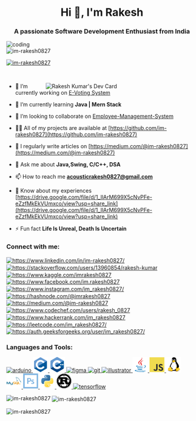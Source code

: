 <h1 align="center">Hi 👋, I'm Rakesh</h1>
<h3 align="center">A passionate Software Development Enthusiast from India</h3>
<img align="left" alt="coding" width="2000" src="https://hnwebmarketingseo.files.wordpress.com/2018/06/giphy.gif?w=1108">
<p align="left"> <img src="https://komarev.com/ghpvc/?username=im-rakesh0827&label=Profile%20views&color=0e75b6&style=flat" alt="im-rakesh0827" /> </p>

<p align="left"> <a href="https://github.com/ryo-ma/github-profile-trophy"><img src="https://github-profile-trophy.vercel.app/?username=im-rakesh0827" alt="im-rakesh0827" /></a> </p>

<p align="left"> <a href="https://twitter.com/" target="blank"><img src="https://img.shields.io/twitter/follow/?logo=twitter&style=for-the-badge" alt="" /></a> </p>

<a href="https://app.daily.dev/im_rakesh0827"><img src="https://api.daily.dev/devcards/af8267d7f3354450901bc26ab429a635.png?r=k54" width="400" align="right" margin="-20px" alt="Rakesh Kumar's Dev Card"/></a>

- 🔭 I’m currently working on [E-Voting System](https://github.com/im-rakesh0827/E-Voting-System)

- 🌱 I’m currently learning **Java | Mern Stack**

- 👯 I’m looking to collaborate on [Employee-Management-System](https://github.com/im-rakesh0827/Employee-Management-System)

<!-- - 🤝 I’m looking for help with [E-Voting System](https://github.com/im-rakesh0827/E-Voting-System) -->

- 👨‍💻 All of my projects are available at [https://github.com/im-rakesh0827](https://github.com/im-rakesh0827)

- 📝 I regularly write articles on [https://medium.com/@im-rakesh0827](https://medium.com/@im-rakesh0827)

- 💬 Ask me about **Java,Swing, C/C++, DSA**

- 📫 How to reach me **acousticrakesh0827@gmail.com**

- 📄 Know about my experiences [https://drive.google.com/file/d/1_IlArM699X5cNvPFe-eZzfMkEkVUmxco/view?usp=share_link](https://drive.google.com/file/d/1_IlArM699X5cNvPFe-eZzfMkEkVUmxco/view?usp=share_link)

- ⚡ Fun fact **Life Is Unreal, Death Is Uncertain**

<h3 align="left">Connect with me:</h3>
<p align="left">
<a href="https://linkedin.com/in/https://www.linkedin.com/in/im-rakesh0827/" target="blank"><img align="center" src="https://raw.githubusercontent.com/rahuldkjain/github-profile-readme-generator/master/src/images/icons/Social/linked-in-alt.svg" alt="https://www.linkedin.com/in/im-rakesh0827/" height="30" width="40" /></a>
<a href="https://stackoverflow.com/users/https://stackoverflow.com/users/13960854/rakesh-kumar" target="blank"><img align="center" src="https://raw.githubusercontent.com/rahuldkjain/github-profile-readme-generator/master/src/images/icons/Social/stack-overflow.svg" alt="https://stackoverflow.com/users/13960854/rakesh-kumar" height="30" width="40" /></a>
<a href="https://kaggle.com/https://www.kaggle.com/imrakesh0827" target="blank"><img align="center" src="https://raw.githubusercontent.com/rahuldkjain/github-profile-readme-generator/master/src/images/icons/Social/kaggle.svg" alt="https://www.kaggle.com/imrakesh0827" height="30" width="40" /></a>
<a href="https://fb.com/https://www.facebook.com/im.rakesh0827" target="blank"><img align="center" src="https://raw.githubusercontent.com/rahuldkjain/github-profile-readme-generator/master/src/images/icons/Social/facebook.svg" alt="https://www.facebook.com/im.rakesh0827" height="30" width="40" /></a>
<a href="https://instagram.com/https://www.instagram.com/im_rakesh0827/" target="blank"><img align="center" src="https://raw.githubusercontent.com/rahuldkjain/github-profile-readme-generator/master/src/images/icons/Social/instagram.svg" alt="https://www.instagram.com/im_rakesh0827/" height="30" width="40" /></a>
<a href="https://hashnode.com/https://hashnode.com/@imrakesh0827" target="blank"><img align="center" src="https://raw.githubusercontent.com/rahuldkjain/github-profile-readme-generator/master/src/images/icons/Social/hashnode.svg" alt="https://hashnode.com/@imrakesh0827" height="30" width="40" /></a>
<a href="https://medium.com/https://medium.com/@im-rakesh0827" target="blank"><img align="center" src="https://raw.githubusercontent.com/rahuldkjain/github-profile-readme-generator/master/src/images/icons/Social/medium.svg" alt="https://medium.com/@im-rakesh0827" height="30" width="40" /></a>
<a href="https://www.codechef.com/users/https://www.codechef.com/users/rakesh_0827" target="blank"><img align="center" src="https://cdn.jsdelivr.net/npm/simple-icons@3.1.0/icons/codechef.svg" alt="https://www.codechef.com/users/rakesh_0827" height="30" width="40" /></a>
<a href="https://www.hackerrank.com/https://www.hackerrank.com/im_rakesh0827" target="blank"><img align="center" src="https://raw.githubusercontent.com/rahuldkjain/github-profile-readme-generator/master/src/images/icons/Social/hackerrank.svg" alt="https://www.hackerrank.com/im_rakesh0827" height="30" width="40" /></a>
<a href="https://www.leetcode.com/https://leetcode.com/im_rakesh0827/" target="blank"><img align="center" src="https://raw.githubusercontent.com/rahuldkjain/github-profile-readme-generator/master/src/images/icons/Social/leet-code.svg" alt="https://leetcode.com/im_rakesh0827/" height="30" width="40" /></a>
<a href="https://auth.geeksforgeeks.org/user/https://auth.geeksforgeeks.org/user/im_rakesh0827/" target="blank"><img align="center" src="https://raw.githubusercontent.com/rahuldkjain/github-profile-readme-generator/master/src/images/icons/Social/geeks-for-geeks.svg" alt="https://auth.geeksforgeeks.org/user/im_rakesh0827/" height="30" width="40" /></a>
</p>

<h3 align="left">Languages and Tools:</h3>
<p align="left"> <a href="https://www.arduino.cc/" target="_blank" rel="noreferrer"> <img src="https://cdn.worldvectorlogo.com/logos/arduino-1.svg" alt="arduino" width="40" height="40"/> </a> <a href="https://www.cprogramming.com/" target="_blank" rel="noreferrer"> <img src="https://raw.githubusercontent.com/devicons/devicon/master/icons/c/c-original.svg" alt="c" width="40" height="40"/> </a> <a href="https://www.w3schools.com/cpp/" target="_blank" rel="noreferrer"> <img src="https://raw.githubusercontent.com/devicons/devicon/master/icons/cplusplus/cplusplus-original.svg" alt="cplusplus" width="40" height="40"/> </a> <a href="https://www.figma.com/" target="_blank" rel="noreferrer"> <img src="https://www.vectorlogo.zone/logos/figma/figma-icon.svg" alt="figma" width="40" height="40"/> </a> <a href="https://git-scm.com/" target="_blank" rel="noreferrer"> <img src="https://www.vectorlogo.zone/logos/git-scm/git-scm-icon.svg" alt="git" width="40" height="40"/> </a> <a href="https://www.adobe.com/in/products/illustrator.html" target="_blank" rel="noreferrer"> <img src="https://www.vectorlogo.zone/logos/adobe_illustrator/adobe_illustrator-icon.svg" alt="illustrator" width="40" height="40"/> </a> <a href="https://www.java.com" target="_blank" rel="noreferrer"> <img src="https://raw.githubusercontent.com/devicons/devicon/master/icons/java/java-original.svg" alt="java" width="40" height="40"/> </a> <a href="https://developer.mozilla.org/en-US/docs/Web/JavaScript" target="_blank" rel="noreferrer"> <img src="https://raw.githubusercontent.com/devicons/devicon/master/icons/javascript/javascript-original.svg" alt="javascript" width="40" height="40"/> </a> <a href="https://www.linux.org/" target="_blank" rel="noreferrer"> <img src="https://raw.githubusercontent.com/devicons/devicon/master/icons/linux/linux-original.svg" alt="linux" width="40" height="40"/> </a> <a href="https://www.mysql.com/" target="_blank" rel="noreferrer"> <img src="https://raw.githubusercontent.com/devicons/devicon/master/icons/mysql/mysql-original-wordmark.svg" alt="mysql" width="40" height="40"/> </a> <a href="https://www.photoshop.com/en" target="_blank" rel="noreferrer"> <img src="https://raw.githubusercontent.com/devicons/devicon/master/icons/photoshop/photoshop-line.svg" alt="photoshop" width="40" height="40"/> </a> <a href="https://www.python.org" target="_blank" rel="noreferrer"> <img src="https://raw.githubusercontent.com/devicons/devicon/master/icons/python/python-original.svg" alt="python" width="40" height="40"/> </a></a> <a href="https://www.rust-lang.org" target="_blank" rel="noreferrer"> <img src="https://raw.githubusercontent.com/devicons/devicon/master/icons/rust/rust-plain.svg" alt="rust" width="40" height="40"/> </a> <a href="https://www.tensorflow.org" target="_blank" rel="noreferrer"> <img src="https://www.vectorlogo.zone/logos/tensorflow/tensorflow-icon.svg" alt="tensorflow" width="40" height="40"/> </a> </p>

<p><img align="left" src="https://github-readme-stats.vercel.app/api/top-langs?username=im-rakesh0827&show_icons=true&locale=en&layout=compact" alt="im-rakesh0827" /></p>

<p>&nbsp;<img align="center" src="https://github-readme-stats.vercel.app/api?username=im-rakesh0827&show_icons=true&locale=en" alt="im-rakesh0827" /></p>

<p><img align="center" src="https://github-readme-streak-stats.herokuapp.com/?user=im-rakesh0827&" alt="im-rakesh0827" /></p>



